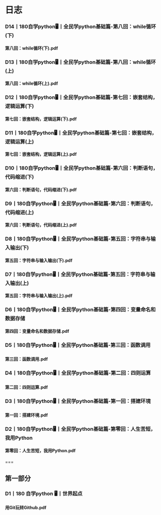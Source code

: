 # 日志
### D14丨180自学python🖥丨全民学python基础篇-第八回：while循环(下)
#### 第八回：while循环(下).pdf
### D13丨180自学python🖥丨全民学python基础篇-第八回：while循环(上)
#### 第八回：while循环(上).pdf
### D12丨180自学python🖥丨全民学python基础篇-第七回：嵌套结构，逻辑运算(下)
#### 第七回：嵌套结构，逻辑运算(下).pdf
### D11丨180自学python🖥丨全民学python基础篇-第七回：嵌套结构，逻辑运算(上)
#### 第七回：嵌套结构，逻辑运算(上).pdf
### D10丨180自学python🖥丨全民学python基础篇-第六回：判断语句，代码缩进(下)
#### 第六回：判断语句，代码缩进(下).pdf
### D9丨180自学python🖥丨全民学python基础篇-第六回：判断语句，代码缩进(上)
#### 第六回：判断语句，代码缩进(上).pdf
### D8丨180自学python🖥丨全民学python基础篇-第五回：字符串与输入输出(下)
#### 第五回：字符串与输入输出(下).pdf
### D7丨180自学python🖥丨全民学python基础篇-第五回：字符串与输入输出(上)
#### 第五回：字符串与输入输出(上).pdf
### D6丨180自学python🖥丨全民学python基础篇-第四回：变量命名和数据存储
#### 第四回：变量命名和数据存储.pdf
### D5丨180自学python🖥丨全民学python基础篇-第三回：函数调用
#### 第三回：函数调用.pdf
### D4丨180自学python🖥丨全民学python基础篇-第二回：四则运算
#### 第二回：四则运算.pdf
### D3丨180自学python🖥丨全民学python基础篇-第一回：搭建环境
#### 第一回：搭建环境.pdf
### D2丨180自学python🖥丨全民学python基础篇-第零回：人生苦短，我用Python
#### 第零回：人生苦短，我用Python.pdf
===
## 第一部分
### D1丨180 自学python 🖥丨世界起点
#### 用Git玩转Github.pdf
